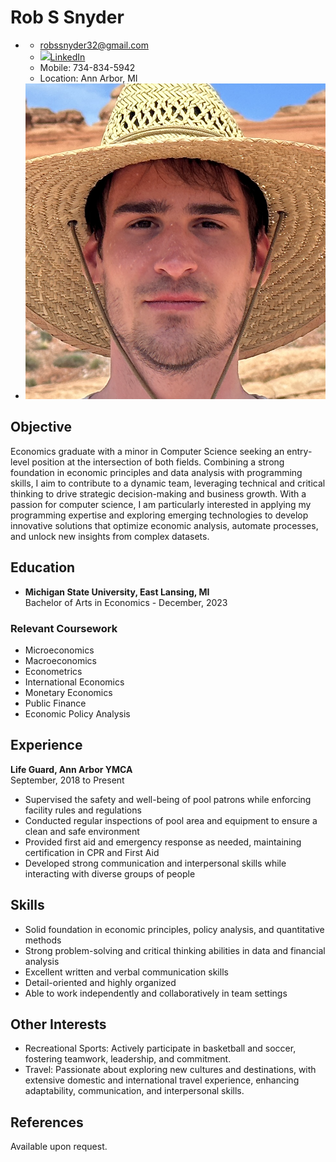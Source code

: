 # Rob S Snyder

- 
  - [robssnyder32@gmail.com](mailto:robssnyder32@gmail.com)
  - <a class="linked-in" href="https://www.linkedin.com/in/rob-snyder-111a40267/" target="_blank"><img src="https://upload.wikimedia.org/wikipedia/commons/thumb/c/c9/Linkedin.svg/200px-Linkedin.svg.png">LinkedIn</a>
  - Mobile: 734-834-5942
  - Location: Ann Arbor, MI
- ![](Rob.png)

## Objective

Economics graduate with a minor in Computer Science seeking an entry-level position at the intersection of both fields. Combining a strong foundation in economic principles and data analysis with programming skills, I aim to contribute to a dynamic team, leveraging technical and critical thinking to drive strategic decision-making and business growth. With a passion for computer science, I am particularly interested in applying my programming expertise and exploring emerging technologies to develop innovative solutions that optimize economic analysis, automate processes, and unlock new insights from complex datasets.

## Education

- **Michigan State University, East Lansing, MI**  
Bachelor of Arts in Economics - December, 2023

### Relevant Coursework
- Microeconomics
- Macroeconomics
- Econometrics
- International Economics
- Monetary Economics
- Public Finance
- Economic Policy Analysis

## Experience

**Life Guard, Ann Arbor YMCA**  
September, 2018 to Present
- Supervised the safety and well-being of pool patrons while enforcing facility rules and regulations
- Conducted regular inspections of pool area and equipment to ensure a clean and safe environment
- Provided first aid and emergency response as needed, maintaining certification in CPR and First Aid
- Developed strong communication and interpersonal skills while interacting with diverse groups of people

## Skills
- Solid foundation in economic principles, policy analysis, and quantitative methods
- Strong problem-solving and critical thinking abilities in data and financial analysis
- Excellent written and verbal communication skills
- Detail-oriented and highly organized
- Able to work independently and collaboratively in team settings

## Other Interests
- Recreational Sports: Actively participate in basketball and soccer, fostering teamwork, leadership, and commitment.
- Travel: Passionate about exploring new cultures and destinations, with extensive domestic and international travel experience, enhancing adaptability, communication, and interpersonal skills.

## References

Available upon request.
